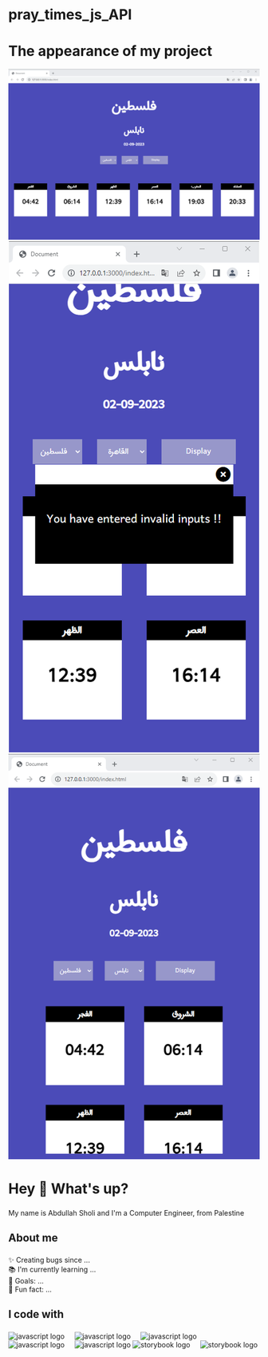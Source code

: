 ﻿# pray_times_js_API


<h1 align="left">The appearance of my project</h1>
<img src="1.png">
<center>
<img src="3.png">
  </center>
  <center><img src="2.png"></center>
<h1 align="left">Hey 👋 What's up?</h1>

###

<p align="left">My name is Abdullah Sholi and I'm a Computer Engineer, from Palestine</p>

###

<h2 align="left">About me</h2>

###

<p align="left">✨ Creating bugs since ...<br>📚 I'm currently learning ...<br>🎯 Goals: ...<br>🎲 Fun fact: ...</p>

###

<h2 align="left">I code with</h2>

###

<div align="left">
  <img src="https://cdn.jsdelivr.net/gh/devicons/devicon/icons/html5/html5-original.svg" height="40" alt="javascript logo"  />
  <img width="12" />
  <img src="https://cdn.jsdelivr.net/gh/devicons/devicon/icons/css3/css3-original.svg" height="40" alt="javascript logo"  />
  <img width="12" />
  
  <img src="https://cdn.jsdelivr.net/gh/devicons/devicon/icons/javascript/javascript-original.svg" height="40" alt="javascript logo"  />
  <img width="12" />

<img src="https://cdn.jsdelivr.net/gh/devicons/devicon/icons/tailwindcss/tailwindcss-plain.svg" height="40" alt="javascript logo"  />
  <img width="12" />

  

<img src="https://cdn.jsdelivr.net/gh/devicons/devicon/icons/jquery/jquery-original-wordmark.svg" height="40" alt="javascript logo"  />
  
  
  <img src="https://cdn.jsdelivr.net/gh/devicons/devicon/icons/java/java-original.svg" height="40" alt="storybook logo"  />
  <img width="12" />


  <img src="https://cdn.jsdelivr.net/gh/devicons/devicon/icons/dart/dart-original.svg" height="40" alt="storybook logo"  />
  <img width="12" />
  
  
</div>

###
